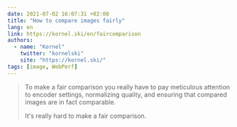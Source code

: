 ```yaml
---
date: 2021-07-02 16:07:31 +02:00
title: "How to compare images fairly"
lang: en
link: https://kornel.ski/en/faircomparison
authors:
  - name: "Kornel"
    twitter: "kornelski"
    site: "https://kornel.ski/"
tags: [image, WebPerf]
---
```


> To make a fair comparison you really have to pay meticulous attention to encoder settings, normalizing quality, and ensuring that compared images are in fact comparable.
>
> It's really hard to make a fair comparison.
